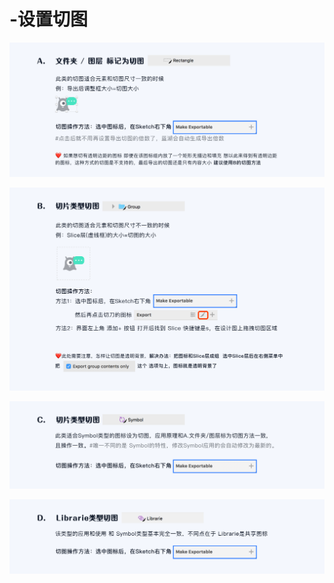 # -设置切图

![](../../../.gitbook/assets/5%20%287%29.png)

![](../../../.gitbook/assets/6%20%287%29.png)

![](../../../.gitbook/assets/7%20%281%29.png)

![](../../../.gitbook/assets/8%20%283%29.png)

